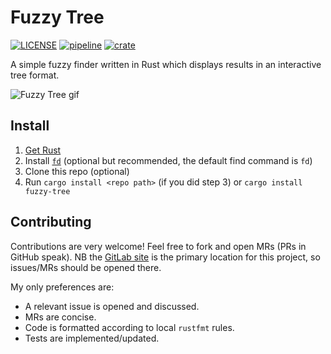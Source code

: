 Fuzzy Tree
==========

[![LICENSE](https://img.shields.io/badge/license-MIT-blue.svg)](LICENSE)
[![pipeline](https://gitlab.com/lewisbelcher/fuzzy-tree/badges/master/pipeline.svg)](https://gitlab.com/lewisbelcher/fuzzy-tree/pipelines)
[![crate](https://img.shields.io/crates/v/fuzzy-tree.svg)](https://crates.io/crates/fuzzy-tree)

A simple fuzzy finder written in Rust which displays results in an interactive
tree format.

![Fuzzy Tree gif](https://gitlab.com/lewisbelcher/fuzzy-tree/-/raw/master/static/fztree.gif)


Install
-------

1. [Get Rust](https://www.rust-lang.org/tools/install)
2. Install [`fd`](https://crates.io/crates/fd-find) (optional but recommended, the default find command is `fd`)
3. Clone this repo (optional)
4. Run `cargo install <repo path>` (if you did step 3) or `cargo install fuzzy-tree`


Contributing
------------

Contributions are very welcome! Feel free to fork and open MRs (PRs in GitHub
speak). NB the [GitLab site](https://gitlab.com/lewisbelcher/fuzzy-tree) is
the primary location for this project, so issues/MRs should be opened there.

My only preferences are:
* A relevant issue is opened and discussed.
* MRs are concise.
* Code is formatted according to local `rustfmt` rules.
* Tests are implemented/updated.
